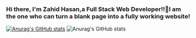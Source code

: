### Hi there, I'm Zahid Hasan,a Full Stack Web Developer!!👋I am the one who can turn a blank page into a fully working website!
[![Anurag's GitHub stats](https://github-readme-stats.vercel.app/api?username=Zahid-Hasan-Shuvo)](https://github.com/anuraghazra/github-readme-stats)
![Anurag's GitHub stats](https://github-readme-stats.vercel.app/api?username=Zahid-Hasan-Shuvo&show_icons=true&theme=radical)



